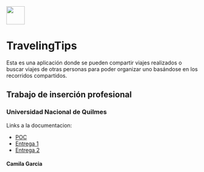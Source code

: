 <img src="https://image.flaticon.com/icons/svg/201/201623.svg" height="48" width="48" > 

# TravelingTips

Esta es una aplicación donde se pueden compartir viajes realizados o buscar viajes de otras personas para poder organizar uno basándose en los recorridos compartidos.

## Trabajo de inserción profesional
### Universidad Nacional de Quilmes

Links a la documentacion:
* [POC](https://github.com/camilagarcia113/travelingtips/wiki/Prueba-de-concepto)
* [Entrega 1](https://github.com/camilagarcia113/travelingtips/wiki/Entrega-1)
* [Entrega 2](https://github.com/camilagarcia113/travelingtips/wiki/Entrega-2)

#### Camila Garcia
